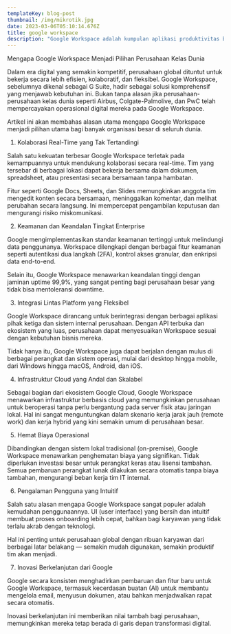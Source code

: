```yaml
---
templateKey: blog-post
thumbnail: /img/mikrotik.jpg
date: 2023-03-06T05:10:14.676Z
title: google workspace
description: "Google Workspace adalah kumpulan aplikasi produktivitas berbasis cloud dari Google, seperti Gmail, Drive, Docs, dan Meet, yang memudahkan kolaborasi dan komunikasi tim secara real-time, di mana pun dan kapan pun."
---
```



Mengapa Google Workspace Menjadi Pilihan Perusahaan Kelas Dunia 

Dalam era digital yang semakin kompetitif, perusahaan global dituntut untuk bekerja secara lebih efisien, kolaboratif, dan fleksibel. Google Workspace, sebelumnya dikenal sebagai G Suite, hadir sebagai solusi komprehensif yang menjawab kebutuhan ini. Bukan tanpa alasan jika perusahaan-perusahaan kelas dunia seperti Airbus, Colgate-Palmolive, dan PwC telah mempercayakan operasional digital mereka pada Google Workspace. 

Artikel ini akan membahas alasan utama mengapa Google Workspace menjadi pilihan utama bagi banyak organisasi besar di seluruh dunia. 

1. Kolaborasi Real-Time yang Tak Tertandingi 

Salah satu kekuatan terbesar Google Workspace terletak pada kemampuannya untuk mendukung kolaborasi secara real-time. Tim yang tersebar di berbagai lokasi dapat bekerja bersama dalam dokumen, spreadsheet, atau presentasi secara bersamaan tanpa hambatan. 

Fitur seperti Google Docs, Sheets, dan Slides memungkinkan anggota tim mengedit konten secara bersamaan, meninggalkan komentar, dan melihat perubahan secara langsung. Ini mempercepat pengambilan keputusan dan mengurangi risiko miskomunikasi. 

2. Keamanan dan Keandalan Tingkat Enterprise 

Google mengimplementasikan standar keamanan tertinggi untuk melindungi data penggunanya. Workspace dilengkapi dengan berbagai fitur keamanan seperti autentikasi dua langkah (2FA), kontrol akses granular, dan enkripsi data end-to-end. 

Selain itu, Google Workspace menawarkan keandalan tinggi dengan jaminan uptime 99,9%, yang sangat penting bagi perusahaan besar yang tidak bisa mentoleransi downtime. 

3. Integrasi Lintas Platform yang Fleksibel 

Google Workspace dirancang untuk berintegrasi dengan berbagai aplikasi pihak ketiga dan sistem internal perusahaan. Dengan API terbuka dan ekosistem yang luas, perusahaan dapat menyesuaikan Workspace sesuai dengan kebutuhan bisnis mereka. 

Tidak hanya itu, Google Workspace juga dapat berjalan dengan mulus di berbagai perangkat dan sistem operasi, mulai dari desktop hingga mobile, dari Windows hingga macOS, Android, dan iOS. 

4. Infrastruktur Cloud yang Andal dan Skalabel 

Sebagai bagian dari ekosistem Google Cloud, Google Workspace menawarkan infrastruktur berbasis cloud yang memungkinkan perusahaan untuk beroperasi tanpa perlu bergantung pada server fisik atau jaringan lokal. Hal ini sangat menguntungkan dalam skenario kerja jarak jauh (remote work) dan kerja hybrid yang kini semakin umum di perusahaan besar. 

5. Hemat Biaya Operasional 

Dibandingkan dengan sistem lokal tradisional (on-premise), Google Workspace menawarkan penghematan biaya yang signifikan. Tidak diperlukan investasi besar untuk perangkat keras atau lisensi tambahan. Semua pembaruan perangkat lunak dilakukan secara otomatis tanpa biaya tambahan, mengurangi beban kerja tim IT internal. 

6. Pengalaman Pengguna yang Intuitif 

Salah satu alasan mengapa Google Workspace sangat populer adalah kemudahan penggunaannya. UI (user interface) yang bersih dan intuitif membuat proses onboarding lebih cepat, bahkan bagi karyawan yang tidak terlalu akrab dengan teknologi. 

Hal ini penting untuk perusahaan global dengan ribuan karyawan dari berbagai latar belakang — semakin mudah digunakan, semakin produktif tim akan menjadi. 

7. Inovasi Berkelanjutan dari Google 

Google secara konsisten menghadirkan pembaruan dan fitur baru untuk Google Workspace, termasuk kecerdasan buatan (AI) untuk membantu mengelola email, menyusun dokumen, atau bahkan menjadwalkan rapat secara otomatis. 

Inovasi berkelanjutan ini memberikan nilai tambah bagi perusahaan, memungkinkan mereka tetap berada di garis depan transformasi digital.
